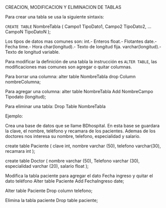 CREACION, MODIFICACION Y ELIMINACION DE TABLAS 


Para crear una tabla se usa la siguiente sintaxis:

`CREATE TABLE` NombreTabla
  (
   Campo1 TipoDato1,
   Campo2 TipoDato2,
   ...
   CampoN TipoDatoN
  );

Los tipos de datos mas comunes son:
   int.- Enteros 
   float.- Flotantes
   date.-  Fecha
   time.-  Hora
   char(longitud).- Texto de longitud fija.
   varchar(longitud).- Texto de longitud variable.
     

Para modificar la definición de una tabla la instrucción es `ALTER TABLE`, las modificaciones mas comunes son agregar o quitar columnas.

  Para borrar una columna:
     alter table NombreTabla
       drop Column nombreColumna;
   
  Para agregar una columna:
     alter table NombreTabla
        Add NombreCampo Tipodato (longitud);


Para eliminar una tabla:
Drop Table NombreTabla


Ejemplo:

  Crea una base de datos que se llame BDhospital. En esta base se guardara la clave, el nombre, teléfono y recamara de los pacientes. Ademas de los doctores nos interesa su nombre, telefono, especialidad y salario.


 create table Paciente
   (
    clave int,
    nombre varchar (50),
    telefono varchar(30),
    recamara int
   );

 create table Doctor
   (
    nombre varchar (50),
    Telefono varchar (30),
    especialidad varchar (20),
    salario float
   );


Modifica la tabla paciente para agregar el dato Fecha ingreso y quitar el dato teléfono
Alter table Paciente
    Add FechaIngreso date;

Alter table Paciente
    Drop column telefono;

Elimina la tabla paciente
Drop table paciente;
